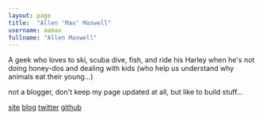```yaml
---
layout: page
title:  "Allen 'Max' Maxwell"
username: aamax
fullname: "Allen Maxwell"
---
```


A geek who loves to ski, scuba dive, fish, and ride his Harley when he's not doing honey-dos and dealing with kids (who help us understand why animals eat their young...)

not a blogger, don't keep my page updated at all, but like to build stuff...

[site](http://maxwellhoffmanfamily.com/)
[blog](http://maxwellhoffmanfamily.com/wordpress/)
[twitter](https://twitter.com/#!/aamax)
[github](https://github.com/aamax)
